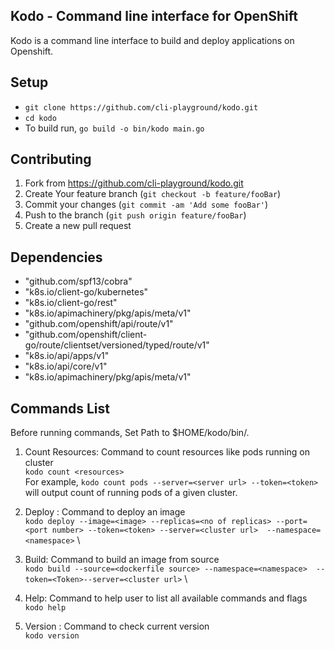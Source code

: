 ## Kodo - Command line interface for OpenShift
Kodo is a command line interface to build and deploy applications on Openshift.

## Setup
- `git clone https://github.com/cli-playground/kodo.git` 
- `cd kodo`
- To build run,  `go build -o bin/kodo main.go`

## Contributing
 1. Fork from https://github.com/cli-playground/kodo.git
 2. Create Your feature branch (`git checkout -b feature/fooBar`)
 3. Commit your changes (`git commit -am 'Add some fooBar'`)
 4. Push to the branch (`git push origin feature/fooBar`)
 5. Create a new pull request

## Dependencies
 - "github.com/spf13/cobra" 
 - "k8s.io/client-go/kubernetes"  
 - "k8s.io/client-go/rest" 
 - "k8s.io/apimachinery/pkg/apis/meta/v1" 
 - "github.com/openshift/api/route/v1" 
 - "github.com/openshift/client-go/route/clientset/versioned/typed/route/v1" 
 - "k8s.io/api/apps/v1" 
 - "k8s.io/api/core/v1" 
 - "k8s.io/apimachinery/pkg/apis/meta/v1" 

## Commands List

Before running commands, Set Path to $HOME/kodo/bin/.

1. Count Resources: Command to count resources like pods running on cluster\
    `kodo count <resources>` \
    For example, `kodo count pods --server=<server url> --token=<token>` will output count of running pods of a given cluster.

2. Deploy : Command to deploy an image \
    `kodo deploy --image=<image> --replicas=<no of replicas> --port=<port number> --token=<token> --server=<cluster url>  --namespace=<namespace>` \

3. Build: Command to build an image from source \
    `kodo build --source=<dockerfile source> --namespace=<namespace> 
 --token=<Token>--server=<cluster url>` \

4. Help: Command to help user to list all available commands and flags\
    `kodo help`

5. Version : Command to check current version \
    `kodo version`
